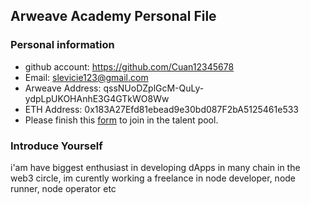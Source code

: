 ## Arweave Academy Personal File

### Personal information

- github account: https://github.com/Cuan12345678
- Email: slevicie123@gmail.com
- Arweave Address: qssNUoDZplGcM-QuLy-ydpLpUKOHAnhE3G4GTkWO8Ww
- ETH Address: 0x183A27Efd81ebead9e30bd087F2bA5125461e533
- Please finish this [form](https://docs.google.com/forms/d/e/1FAIpQLSfWA5fIIcBgmRppm3jNz5vmf9Mai_QMVil-2pO4r7YKn_Zhtw/viewform?usp=sf_link) to join in the talent pool.

### Introduce Yourself
 i'am have biggest enthusiast in developing dApps in many chain in the web3 circle, im curently working a freelance in node developer, node runner, node operator etc
